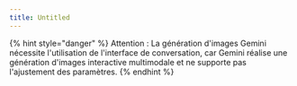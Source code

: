 ```yaml
---
title: Untitled
---
```

{% hint style="danger" %}
Attention : La génération d'images Gemini nécessite l'utilisation de l'interface de conversation, car Gemini réalise une génération d'images interactive multimodale et ne supporte pas l'ajustement des paramètres.
{% endhint %}